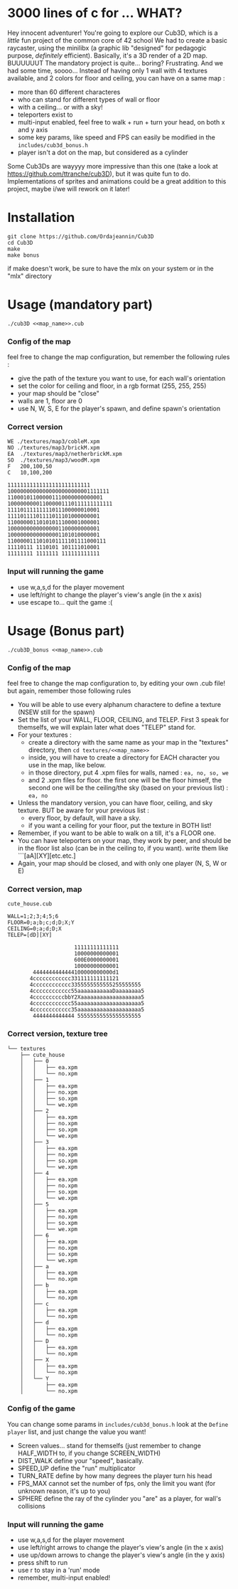 # 3000 lines of c for ... WHAT?
Hey innocent adventurer!
You're going to explore our Cub3D, which is a _little_ fun project of the common core of 42 school
We had to create a basic raycaster, using the minilibx (a graphic lib "designed" for pedagogic purpose, _definitely_ efficient). Basically, it's a 3D render of a 2D map.
BUUUUUUT
The mandatory project is quite... boring? Frustrating. And we had some time, soooo...
Instead of having only 1 wall with 4 textures available, and 2 colors for floor and ceiling, you can have on a same map :
- more than 60 different characteres
- who can stand for different types of wall or floor
- with a ceiling... or with a sky!
- teleporters exist to
- multi-input enabled, feel free to walk + run + turn your head, on both x and y axis
- some key params, like speed and FPS can easily be modified in the ```includes/cub3d_bonus.h```
- player isn't a dot on the map, but considered as a cylinder

Some Cub3Ds are wayyyy more impressive than this one (take a look at https://github.com/ttranche/cub3D), but it was quite fun to do.
Implementations of sprites and animations could be a great addition to this project, maybe i/we will rework on it later!

# Installation 

```
git clone https://github.com/Ordajeannin/Cub3D
cd Cub3D
make
make bonus
```
if make doesn't work, be sure to have the mlx on your system or in the "mlx" directory

# Usage (mandatory part)

```
./cub3D <<map_name>>.cub
```
### Config of the map
feel free to change the map configuration, but remember the following rules :
- give the path of the texture you want to use, for each wall's orientation
- set the color for ceiling and floor, in a rgb format (255, 255, 255)
- your map should be "close"
- walls are 1, floor are 0
- use N, W, S, E for the player's spawn, and define spawn's orientation

### Correct version 
```
WE ./textures/map3/cobleM.xpm
NO ./textures/map3/brickM.xpm
EA  ./textures/map3/netherbrickM.xpm
SO	./textures/map3/woodM.xpm
F	200,100,50
C   10,100,200

11111111111111111111111111
10000000000000000000000001111111
110001011000001110000000000001
100000000011000001110111111111111
11110111111111011100000010001
11110111101111011101000000001
11000000110101011100001000001
10000000000000001100000000001
10000000000000001101010000001
1100000111010101111101111000111
11110111 1110101 101111010001
11111111 1111111 111111111111

```

### Input will running the game

- use w,a,s,d for the player movement
- use left/right to change the player's view's angle (in the x axis)
- use escape to... quit the game :(
# Usage (Bonus part)

```
./cub3D_bonus <<map_name>>.cub
```

### Config of the map
feel free to change the map configuration to, by editing your own .cub file! but again, remember those following rules
- You will be able to use every alphanum charactere to define a texture (NSEW still for the spawn)
- Set the list of your WALL, FLOOR, CEILING, and TELEP. First 3 speak for themselfs, we will explain later what does "TELEP" stand for.
- For your textures : 
	- create a directory with the same name as your map in the "textures" directory, then ```cd textures/<<map_name>>```
	- inside, you will have to create a directory for EACH character you use in the map, like below.
	- in those directory, put 4 .xpm files for walls, named : ```ea, no, so, we```
	- and 2 .xpm files for floor. the first one will be the floor himself, the second one will be the ceiling/the sky (based on your previous list) : ```ea, no```
- Unless the mandatory version, you can have floor, ceiling, and sky texture. BUT be aware for your previous list :
	- every floor, by default, will have a sky.
	- if you want a ceiling for your floor, put the texture in BOTH list!
- Remember, if you want to be able to walk on a till, it's a FLOOR one.
- You can have teleporters on your map, they work by peer, and should be in the floor list also (can be in the ceiling to, if you want). write them like ```[aA][XY][etc.etc.]
- Again, your map should be closed, and with only one player (N, S, W or E)

### Correct version, map
```
cute_house.cub
```

```
WALL=1;2;3;4;5;6
FLOOR=0;a;b;c;d;D;X;Y
CEILING=0;a;d;D;X
TELEP=[dD][XY]

                     11111111111111
                     10000000000001
                     600E0000000001
                     10000000000001
        4444444444444100000000000d1
       4cccccccccccc331111111111121
       4cccccccccccc3355555555555255555555
       4cccccccccccc55aaaaaaaaaaaDaaaaaaaa5
       4ccccccccccbbY2Xaaaaaaaaaaaaaaaaaaa5
       4cccccccccccc55aaaaaaaaaaaaaaaaaaaa5
       4cccccccccccc35aaaaaaaaaaaaaaaaaaaa5 
        4444444444444 55555555555555555555

```

### Correct version, texture tree

```
└── textures
    ├── cute_house
    │   ├── 0
    │   │   ├── ea.xpm
    │   │   └── no.xpm
    │   ├── 1
    │   │   ├── ea.xpm
    │   │   ├── no.xpm
    │   │   ├── so.xpm
    │   │   └── we.xpm
    │   ├── 2
    │   │   ├── ea.xpm
    │   │   ├── no.xpm
    │   │   ├── so.xpm
    │   │   └── we.xpm
    │   ├── 3
    │   │   ├── ea.xpm
    │   │   ├── no.xpm
    │   │   ├── so.xpm
    │   │   └── we.xpm
    │   ├── 4
    │   │   ├── ea.xpm
    │   │   ├── no.xpm
    │   │   ├── so.xpm
    │   │   └── we.xpm
    │   ├── 5
    │   │   ├── ea.xpm
    │   │   ├── no.xpm
    │   │   ├── so.xpm
    │   │   └── we.xpm
    │   ├── 6
    │   │   ├── ea.xpm
    │   │   ├── no.xpm
    │   │   ├── so.xpm
    │   │   └── we.xpm
    │   ├── a
    │   │   ├── ea.xpm
    │   │   └── no.xpm
    │   ├── b
    │   │   ├── ea.xpm
    │   │   └── no.xpm
    │   ├── c
    │   │   ├── ea.xpm
    │   │   └── no.xpm
    │   ├── d
    │   │   ├── ea.xpm
    │   │   └── no.xpm
    │   ├── D
    │   │   ├── ea.xpm
    │   │   └── no.xpm
    │   ├── X
    │   │   ├── ea.xpm
    │   │   └── no.xpm
    │   └── Y
    │       ├── ea.xpm
    │       └── no.xpm

```
### Config of the game
You can change some params in ```includes/cub3d_bonus.h``` 
look at the ```Define player``` list, and just change the value you want!
- Screen values... stand for themselfs (just remember to change HALF_WIDTH to, if you change SCREEN_WIDTH)
- DIST_WALK define your "speed", basically. 
- SPEED_UP define the "run" multiplicator
- TURN_RATE define by how many degrees the player turn his head
- FPS_MAX cannot set the number of fps, only the limit you want (for unknown reason, it's up to you)
- SPHERE define the ray of the cylinder you "are" as a player, for wall's collisions

### Input will running the game

- use w,a,s,d for the player movement
- use left/right arrows to change the player's view's angle (in the x axis)
- use up/down arrows to change the player's view's angle (in the y axis)
- press shift to run
- use r to stay in a 'run' mode
- remember, multi-input enabled!

